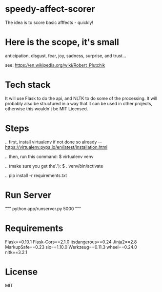 # speedy-affect-scorer
The idea is to score basic afffects - quickly!

# Here is the scope, it's small
anticipation,
disgust,
fear,
joy,
sadness,
surprise,
and trust...

see: https://en.wikipedia.org/wiki/Robert_Plutchik

# Tech stack
It will use Flask to do the api, and NLTK to do some of the processing. It will probably also be structured in a way that it can be used in other projects, otherwise this wouldn't be MIT Licensed.


# Steps

.. first, install virtualenv if not done so already -- https://virtualenv.pypa.io/en/latest/installation.html

.. then, run this command: $ virtualenv venv

.. (make sure you get the'.'): $ . venv/bin/activate

.. pip install -r requirements.txt

# Run Server

"""
python app/runserver.py 5000
"""


# Requirements

Flask==0.10.1
Flask-Cors==2.1.0
itsdangerous==0.24
Jinja2==2.8
MarkupSafe==0.23
six==1.10.0
Werkzeug==0.11.3
wheel==0.24.0
nltk==3.2.1

# License

MIT
